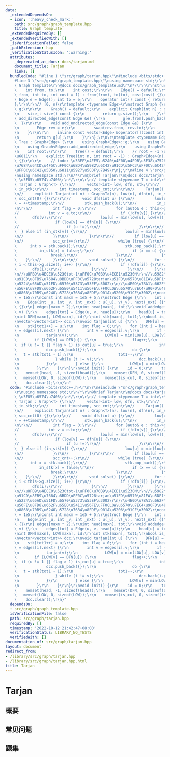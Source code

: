 ```yaml
---
data:
  _extendedDependsOn:
  - icon: ':heavy_check_mark:'
    path: src/graph/graph_template.hpp
    title: Graph template
  _extendedRequiredBy: []
  _extendedVerifiedWith: []
  _isVerificationFailed: false
  _pathExtension: hpp
  _verificationStatusIcon: ':warning:'
  attributes:
    _deprecated_at_docs: docs/tarjan.md
    document_title: Tarjan
    links: []
  bundledCode: "#line 1 \"src/graph/tarjan.hpp\"\n#include <bits/stdc++.h>\r\n\r\n\
    #line 3 \"src/graph/graph_template.hpp\"\nusing namespace std;\r\n\r\n/*\r\n@brief\
    \ Graph template\r\n@docs docs/graph_template.md\r\n*/\r\n\r\nstruct Edge {\r\n\
    \    int from, to;\r\n    int cost;\r\n\r\n    Edge() = default;\r\n    Edge(int\
    \ from, int to, int cost = 1) : from(from), to(to), cost(cost) {}\r\n\r\n    //\
    \ Edge e = Edge(); int to = e;\r\n    operator int() const { return to; }\r\n\
    };\r\n\r\n// [0, n)\r\ntemplate <typename Edge>\r\nstruct Graph {\r\n    vector<vector<Edge>>\
    \ g;\r\n\r\n    Graph() = default;\r\n    explicit Graph(int n) : g(n) {}\r\n\r\
    \n    size_t size() const {\r\n        return g.size();\r\n    }\r\n\r\n    void\
    \ add_directed_edge(const Edge &e) {\r\n        g[e.from].push_back(e);\r\n  \
    \  }\r\n\r\n    void add_undirected_edge(const Edge &e) {\r\n        g[e.from].push_back(e);\r\
    \n        Edge rev = e;\r\n        swap(rev.from, rev.to);\r\n        g[rev.from].push_back(rev);\r\
    \n    }\r\n\r\n    inline const vector<Edge> &operator[](const int &u) const {\r\
    \n        return g[u];\r\n    }\r\n};\r\n\r\ntemplate <typename Edge>\r\nstruct\
    \ Tree : Graph<Edge> {\r\n    using Graph<Edge>::g;\r\n    using Graph<Edge>::add_directed_edge;\r\
    \n    using Graph<Edge>::add_undirected_edge;\r\n    using Graph<Edge>::size;\r\
    \n    int root;\r\n\r\n    Tree() = default;\r\n    // root = -1 \u4E3A\u65E0\u6839\
    \u6811\r\n    explicit Tree(int n, int root = -1) : Graph<Edge>(n), root(root)\
    \ {}\r\n\r\n    // todo: \u53EF\u4EE5\u52A0\u4E00\u4E9B\u5E38\u7528\u7684\u6811\
    \u7684\u64CD\u4F5C\uFF0C\u6BD4\u5982\u6C42\u91CD\u5FC3\uFF0C\u6C42\u76F4\u5F84\
    \uFF0C\u6C42\u5B50\u6811\u5927\u5C0F\u7B49\r\n};\r\n#line 4 \"src/graph/tarjan.hpp\"\
    \nusing namespace std;\r\n/*\r\n@brief Tarjan\r\n@docs docs/tarjan.md\r\ntodo:\
    \ \u5F85\u6574\u7406\r\n*/\r\n\r\n// template <typename T = int>\r\n// struct\
    \ Tarjan : Graph<T> {\r\n//     vector<int> low, dfn, stk;\r\n//     vector<bool>\
    \ in_stk;\r\n//     int timestamp, scc_cnt;\r\n\r\n//     Tarjan() = default;\r\
    \n//     explicit Tarjan(int n) : Graph<T>(n), low(n), dfn(n), in_stk(n), timestamp(0),\
    \ scc_cnt(0) {}\r\n\r\n//     void dfs(int u) {\r\n//         low[u] = dfn[u]\
    \ = ++timestamp;\r\n//         stk.push_back(u);\r\n//         in_stk[u] = true;\r\
    \n\r\n//         int flag = 0;\r\n//         for (auto& e : this->g[u]) {\r\n\
    //             int v = e.to;\r\n//             if (!dfn[v]) {\r\n//          \
    \       dfs(v);\r\n//                 low[u] = min(low[u], low[v]);\r\n\r\n//\
    \                 if (low[v] == dfn[u]) {\r\n//                     flag++;\r\n\
    //                     if (u !=)\r\n//                 }\r\n\r\n//           \
    \  } else if (in_stk[v]) {\r\n//                 low[u] = min(low[u], dfn[v]);\r\
    \n//             }\r\n//         }\r\n\r\n//         if (low[u] == dfn[u]) {\r\
    \n//             scc_cnt++;\r\n//             while (true) {\r\n//           \
    \      int x = stk.back();\r\n//                 stk.pop_back();\r\n//       \
    \          in_stk[x] = false;\r\n//                 if (x == u) {\r\n//      \
    \               break;\r\n//                 }\r\n//             }\r\n//     \
    \    }\r\n//     }\r\n\r\n//     void solve() {\r\n//         for (int i = 0;\
    \ i < this->g.size(); i++) {\r\n//             if (!dfn[i]) {\r\n//          \
    \       dfs(i);\r\n//             }\r\n//         }\r\n//     }\r\n// };\r\n\r\
    \n//\u8FB9\u4ECE0\u5230tot-1\uFF0C\u70B9\u4ECE1\u5230N\r\n//\u5982\u679C\u6709\
    \u91CD\u8FB9\u7684\u8BDD\uFF0C\u5728tarjan\u51FD\u6570\u81EA\u5DF1\u52A0\u4E0A\
    \u5224\u65AD\u51FD\u6570\u5373\u53EF\u3002\r\n//\u4E0D\u7BA1\u662F\u6709\u5411\
    \u56FE\u8FD8\u662F\u65E0\u5411\u56FE\uFF0CLOW\u6570\u7EC4\u90FD\u4E0D\u80FD\u4EE3\
    \u8868\u70B9\u6240\u5728\u7684\u8FDE\u901A\u5206\u91CF\u3002\r\nconst int maxn\
    \ = 1e5;\r\nconst int maxm = 1e5 + 5;\r\nstruct Edge {\r\n    int u, v, next;\r\
    \n    Edge(int _u, int _v, int _nxt) : u(_u), v(_v), next(_nxt) {}\r\n    Edge()\
    \ {}\r\n} edges[maxm * 2];\r\nint head[maxn], tot;\r\nvoid addedge(int u, int\
    \ v) {\r\n    edges[tot] = Edge(u, v, head[u]);\r\n    head[u] = tot++;\r\n}\r\
    \nint DFN[maxn], LOW[maxn], id;\r\nint stk[maxn], tot1;\r\nbool is_cut[maxn];\r\
    \nvector<vector<int>> dcc;\r\nvoid tarjan(int u) {\r\n    DFN[u] = LOW[u] = ++id;\r\
    \n    stk[tot1++] = u;\r\n    int flag = 0;\r\n    for (int i = head[u]; ~i; i\
    \ = edges[i].next) {\r\n        int v = edges[i].v;\r\n        if (!DFN[v]) {\r\
    \n            tarjan(v);\r\n            LOW[u] = min(LOW[u], LOW[v]);\r\n    \
    \        if (LOW[v] == DFN[u]) {\r\n                flag++;\r\n              \
    \  if (u != 1 || flag > 1) is_cut[u] = true;\r\n                int t;\r\n   \
    \             dcc.push_back({});\r\n                do {\r\n                 \
    \   t = stk[tot1 - 1];\r\n                    tot1--;\r\n                    dcc.back().push_back(t);\r\
    \n                } while (t != v);\r\n                dcc.back().push_back(u);\r\
    \n            }\r\n        } else {\r\n            LOW[u] = min(LOW[u], DFN[v]);\r\
    \n        }\r\n    }\r\n}\r\nvoid init() {\r\n    id = 0;\r\n    tot = 0;\r\n\
    \    memset(head, -1, sizeof(head));\r\n    memset(DFN, 0, sizeof(DFN));\r\n \
    \   memset(LOW, 0, sizeof(LOW));\r\n    memset(is_cut, 0, sizeof(is_cut));\r\n\
    \    dcc.clear();\r\n}\n"
  code: "#include <bits/stdc++.h>\r\n\r\n#include \"src/graph/graph_template.hpp\"\
    \r\nusing namespace std;\r\n/*\r\n@brief Tarjan\r\n@docs docs/tarjan.md\r\ntodo:\
    \ \u5F85\u6574\u7406\r\n*/\r\n\r\n// template <typename T = int>\r\n// struct\
    \ Tarjan : Graph<T> {\r\n//     vector<int> low, dfn, stk;\r\n//     vector<bool>\
    \ in_stk;\r\n//     int timestamp, scc_cnt;\r\n\r\n//     Tarjan() = default;\r\
    \n//     explicit Tarjan(int n) : Graph<T>(n), low(n), dfn(n), in_stk(n), timestamp(0),\
    \ scc_cnt(0) {}\r\n\r\n//     void dfs(int u) {\r\n//         low[u] = dfn[u]\
    \ = ++timestamp;\r\n//         stk.push_back(u);\r\n//         in_stk[u] = true;\r\
    \n\r\n//         int flag = 0;\r\n//         for (auto& e : this->g[u]) {\r\n\
    //             int v = e.to;\r\n//             if (!dfn[v]) {\r\n//          \
    \       dfs(v);\r\n//                 low[u] = min(low[u], low[v]);\r\n\r\n//\
    \                 if (low[v] == dfn[u]) {\r\n//                     flag++;\r\n\
    //                     if (u !=)\r\n//                 }\r\n\r\n//           \
    \  } else if (in_stk[v]) {\r\n//                 low[u] = min(low[u], dfn[v]);\r\
    \n//             }\r\n//         }\r\n\r\n//         if (low[u] == dfn[u]) {\r\
    \n//             scc_cnt++;\r\n//             while (true) {\r\n//           \
    \      int x = stk.back();\r\n//                 stk.pop_back();\r\n//       \
    \          in_stk[x] = false;\r\n//                 if (x == u) {\r\n//      \
    \               break;\r\n//                 }\r\n//             }\r\n//     \
    \    }\r\n//     }\r\n\r\n//     void solve() {\r\n//         for (int i = 0;\
    \ i < this->g.size(); i++) {\r\n//             if (!dfn[i]) {\r\n//          \
    \       dfs(i);\r\n//             }\r\n//         }\r\n//     }\r\n// };\r\n\r\
    \n//\u8FB9\u4ECE0\u5230tot-1\uFF0C\u70B9\u4ECE1\u5230N\r\n//\u5982\u679C\u6709\
    \u91CD\u8FB9\u7684\u8BDD\uFF0C\u5728tarjan\u51FD\u6570\u81EA\u5DF1\u52A0\u4E0A\
    \u5224\u65AD\u51FD\u6570\u5373\u53EF\u3002\r\n//\u4E0D\u7BA1\u662F\u6709\u5411\
    \u56FE\u8FD8\u662F\u65E0\u5411\u56FE\uFF0CLOW\u6570\u7EC4\u90FD\u4E0D\u80FD\u4EE3\
    \u8868\u70B9\u6240\u5728\u7684\u8FDE\u901A\u5206\u91CF\u3002\r\nconst int maxn\
    \ = 1e5;\r\nconst int maxm = 1e5 + 5;\r\nstruct Edge {\r\n    int u, v, next;\r\
    \n    Edge(int _u, int _v, int _nxt) : u(_u), v(_v), next(_nxt) {}\r\n    Edge()\
    \ {}\r\n} edges[maxm * 2];\r\nint head[maxn], tot;\r\nvoid addedge(int u, int\
    \ v) {\r\n    edges[tot] = Edge(u, v, head[u]);\r\n    head[u] = tot++;\r\n}\r\
    \nint DFN[maxn], LOW[maxn], id;\r\nint stk[maxn], tot1;\r\nbool is_cut[maxn];\r\
    \nvector<vector<int>> dcc;\r\nvoid tarjan(int u) {\r\n    DFN[u] = LOW[u] = ++id;\r\
    \n    stk[tot1++] = u;\r\n    int flag = 0;\r\n    for (int i = head[u]; ~i; i\
    \ = edges[i].next) {\r\n        int v = edges[i].v;\r\n        if (!DFN[v]) {\r\
    \n            tarjan(v);\r\n            LOW[u] = min(LOW[u], LOW[v]);\r\n    \
    \        if (LOW[v] == DFN[u]) {\r\n                flag++;\r\n              \
    \  if (u != 1 || flag > 1) is_cut[u] = true;\r\n                int t;\r\n   \
    \             dcc.push_back({});\r\n                do {\r\n                 \
    \   t = stk[tot1 - 1];\r\n                    tot1--;\r\n                    dcc.back().push_back(t);\r\
    \n                } while (t != v);\r\n                dcc.back().push_back(u);\r\
    \n            }\r\n        } else {\r\n            LOW[u] = min(LOW[u], DFN[v]);\r\
    \n        }\r\n    }\r\n}\r\nvoid init() {\r\n    id = 0;\r\n    tot = 0;\r\n\
    \    memset(head, -1, sizeof(head));\r\n    memset(DFN, 0, sizeof(DFN));\r\n \
    \   memset(LOW, 0, sizeof(LOW));\r\n    memset(is_cut, 0, sizeof(is_cut));\r\n\
    \    dcc.clear();\r\n}"
  dependsOn:
  - src/graph/graph_template.hpp
  isVerificationFile: false
  path: src/graph/tarjan.hpp
  requiredBy: []
  timestamp: '2022-10-12 21:42:47+08:00'
  verificationStatus: LIBRARY_NO_TESTS
  verifiedWith: []
documentation_of: src/graph/tarjan.hpp
layout: document
redirect_from:
- /library/src/graph/tarjan.hpp
- /library/src/graph/tarjan.hpp.html
title: Tarjan
---
```

# Tarjan

## 概要


## 常见问题

## 题集